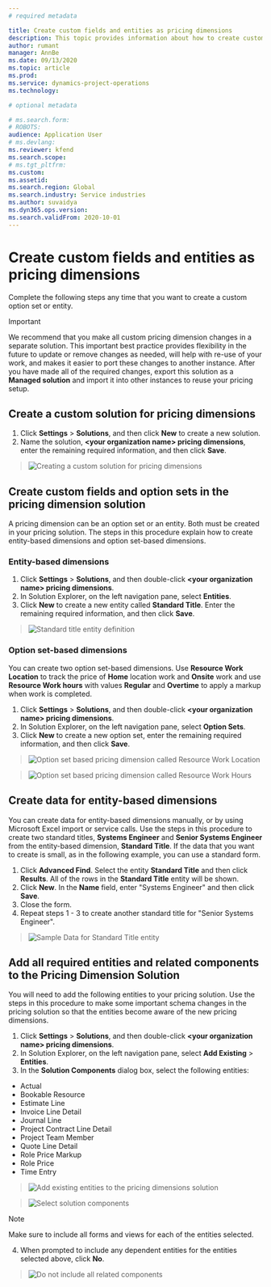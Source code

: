 ```yaml
---
# required metadata

title: Create custom fields and entities as pricing dimensions
description: This topic provides information about how to create custom option sets or entities.
author: rumant
manager: AnnBe
ms.date: 09/13/2020
ms.topic: article
ms.prod: 
ms.service: dynamics-project-operations
ms.technology: 

# optional metadata

# ms.search.form: 
# ROBOTS: 
audience: Application User
# ms.devlang: 
ms.reviewer: kfend
ms.search.scope: 
# ms.tgt_pltfrm: 
ms.custom: 
ms.assetid: 
ms.search.region: Global
ms.search.industry: Service industries
ms.author: suvaidya
ms.dyn365.ops.version: 
ms.search.validFrom: 2020-10-01
---
```


# Create custom fields and entities as pricing dimensions

Complete the following steps any time that you want to create a custom option set or entity.

> [!IMPORTANT]
> We recommend that you make all custom pricing dimension changes in a separate solution. This important best practice provides flexibility in the future to update or remove changes as needed, will help with re-use of your work, and makes it easier to port these changes to another instance. After you have made all of the required changes, export this solution as a **Managed solution** and import it into other instances to reuse your pricing setup.


## Create a custom solution for pricing dimensions
1. Click **Settings** > **Solutions**, and then click **New** to create a new solution. 
2. Name the solution, **\<your organization name> pricing dimensions**, enter the remaining required information, and then click **Save**.

> ![Creating a custom solution for pricing dimensions](media/Creation-of-custom-pricing-dimension-solution.PNG)
  
## Create custom fields and option sets in the pricing dimension solution

A pricing dimension can be an option set or an entity. Both must be created in your pricing solution. The steps in this procedure explain how to create entity-based dimensions and option set-based dimensions.

### Entity-based dimensions

1. Click **Settings** > **Solutions**, and then double-click **\<your organization name> pricing dimensions**.
2. In Solution Explorer, on the left navigation pane, select **Entities**.
3. Click **New** to create a new entity called **Standard Title**. Enter the remaining required information, and then click **Save**.

> ![Standard title entity definition](media/Standard-Title-entity-definition.png)


### Option set-based dimensions 
You can create two option set-based dimensions. Use **Resource Work Location** to track the price of **Home** location work and **Onsite** work and use **Resource Work hours** with values **Regular** and **Overtime** to apply a markup when work is completed.


1. Click **Settings** > **Solutions**, and then double-click  **\<your organization name> pricing dimensions**. 
2. In Solution Explorer, on the left navigation pane, select  **Option Sets**. 
3. Click **New** to create a new option set, enter the remaining required information, and then click **Save**.

> ![Option set based pricing dimension called Resource Work Location ](media/Option-set-PD-called-Resource-Work-Location.png)

> ![Option set based pricing dimension called Resource Work Hours ](media/Option-set-PD-called-Resource-Work-Hours.PNG)


## Create data for entity-based dimensions

You can create data for entity-based dimensions manually, or by using Microsoft Excel import or service calls. Use the steps in this procedure to create two standard titles, **Systems Engineer** and **Senior Systems Engineer** from the entity-based dimension, **Standard Title**. If the data that you want to create is small, as in the following example, you can use a standard form.

1. Click **Advanced Find**. Select the entity **Standard Title** and then click **Results**. All of the rows in the **Standard Title** entity will be shown.
2. Click **New**. In the **Name** field, enter "Systems Engineer" and then click **Save**.
3. Close the form. 
4. Repeat steps 1 - 3 to create another standard title for "Senior Systems Engineer".

> ![Sample Data for Standard Title entity ](media/ST-data.png)

## Add all required entities and related components to the Pricing Dimension Solution
You will need to add the following entities to your pricing solution. Use the steps in this procedure to make some important schema changes in the pricing solution so that the entities become aware of the new pricing dimensions.

1. Click **Settings** > **Solutions**, and then double-click **\<your organization name> pricing dimensions**. 
2. In Solution Explorer, on the left navigation pane, select **Add Existing** > **Entities**.
3. In the **Solution Components** dialog box, select the following entities:

- Actual
- Bookable Resource
- Estimate Line
- Invoice Line Detail
- Journal Line
- Project Contract Line Detail
- Project Team Member
- Quote Line Detail
- Role Price Markup
- Role Price 
- Time Entry 

> ![Add existing entities to the pricing dimensions solution](media/Existing-entities-to-PD-solution.png)

> ![Select solution components](media/Dimension-Components.png)

> [!NOTE]
> Make sure to include all forms and views for each of the entities selected.

4. When prompted to include any dependent entities for the entities selected above, click **No**.

> ![Do not include all related components](media/Do-not-include-required.png)
